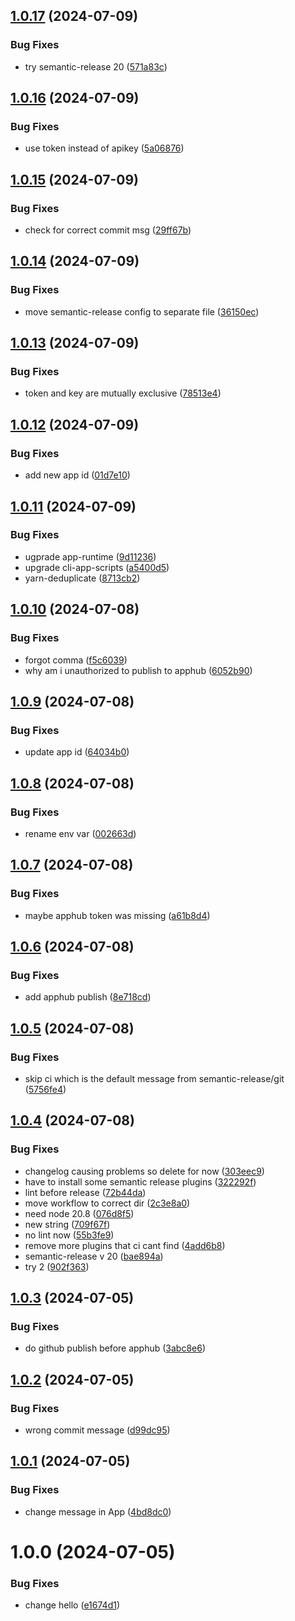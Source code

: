 ## [1.0.17](https://github.com/jenniferarnesen/dhis2-ci-demo/compare/v1.0.16...v1.0.17) (2024-07-09)


### Bug Fixes

* try semantic-release 20 ([571a83c](https://github.com/jenniferarnesen/dhis2-ci-demo/commit/571a83c3651dea3fdeb4ac6dc6b17437ea631895))

## [1.0.16](https://github.com/jenniferarnesen/dhis2-ci-demo/compare/v1.0.15...v1.0.16) (2024-07-09)


### Bug Fixes

* use token instead of apikey ([5a06876](https://github.com/jenniferarnesen/dhis2-ci-demo/commit/5a06876f4df8acbd902dbc7e8d50f1c085d69586))

## [1.0.15](https://github.com/jenniferarnesen/dhis2-ci-demo/compare/v1.0.14...v1.0.15) (2024-07-09)


### Bug Fixes

* check for correct commit msg ([29ff67b](https://github.com/jenniferarnesen/dhis2-ci-demo/commit/29ff67b9225352a56dcb7192d3f48a5219c79336))

## [1.0.14](https://github.com/jenniferarnesen/dhis2-ci-demo/compare/v1.0.13...v1.0.14) (2024-07-09)


### Bug Fixes

* move semantic-release config to separate file ([36150ec](https://github.com/jenniferarnesen/dhis2-ci-demo/commit/36150ec816894e4768351dfdf70e67a5ad434dfe))

## [1.0.13](https://github.com/jenniferarnesen/dhis2-ci-demo/compare/v1.0.12...v1.0.13) (2024-07-09)


### Bug Fixes

* token and key are mutually exclusive ([78513e4](https://github.com/jenniferarnesen/dhis2-ci-demo/commit/78513e44f2fc435fa7399e3325d82d86a172dc5e))

## [1.0.12](https://github.com/jenniferarnesen/dhis2-ci-demo/compare/v1.0.11...v1.0.12) (2024-07-09)


### Bug Fixes

* add new app id ([01d7e10](https://github.com/jenniferarnesen/dhis2-ci-demo/commit/01d7e10714dfc27fe39ebe6bdb10fad7a9aa616a))

## [1.0.11](https://github.com/jenniferarnesen/dhis2-ci-demo/compare/v1.0.10...v1.0.11) (2024-07-09)


### Bug Fixes

* ugprade app-runtime ([9d11236](https://github.com/jenniferarnesen/dhis2-ci-demo/commit/9d11236c482318597abd023875e5d9bc55bd266b))
* upgrade cli-app-scripts ([a5400d5](https://github.com/jenniferarnesen/dhis2-ci-demo/commit/a5400d583450f19f81d6b36c6e7b1dbdb8a7c5e0))
* yarn-deduplicate ([8713cb2](https://github.com/jenniferarnesen/dhis2-ci-demo/commit/8713cb267e243534aa6981567f56393af5140bc4))

## [1.0.10](https://github.com/jenniferarnesen/dhis2-ci-demo/compare/v1.0.9...v1.0.10) (2024-07-08)


### Bug Fixes

* forgot comma ([f5c6039](https://github.com/jenniferarnesen/dhis2-ci-demo/commit/f5c6039fbd3f655fcc16142c9842b51ec5b83731))
* why am i unauthorized to publish to apphub ([6052b90](https://github.com/jenniferarnesen/dhis2-ci-demo/commit/6052b90c06d706506aded20915d85e38b864190a))

## [1.0.9](https://github.com/jenniferarnesen/dhis2-ci-demo/compare/v1.0.8...v1.0.9) (2024-07-08)


### Bug Fixes

* update app id ([64034b0](https://github.com/jenniferarnesen/dhis2-ci-demo/commit/64034b0f381f0a609263deb0cb73a75948644782))

## [1.0.8](https://github.com/jenniferarnesen/dhis2-ci-demo/compare/v1.0.7...v1.0.8) (2024-07-08)


### Bug Fixes

* rename env var ([002663d](https://github.com/jenniferarnesen/dhis2-ci-demo/commit/002663db3aac9a0e884ab0d2f6d2b599ad13979e))

## [1.0.7](https://github.com/jenniferarnesen/dhis2-ci-demo/compare/v1.0.6...v1.0.7) (2024-07-08)


### Bug Fixes

* maybe apphub token was missing ([a61b8d4](https://github.com/jenniferarnesen/dhis2-ci-demo/commit/a61b8d4094af5fbc2e7a83bf63d4d1c158308ea5))

## [1.0.6](https://github.com/jenniferarnesen/dhis2-ci-demo/compare/v1.0.5...v1.0.6) (2024-07-08)


### Bug Fixes

* add apphub publish ([8e718cd](https://github.com/jenniferarnesen/dhis2-ci-demo/commit/8e718cdd89c41ae6af9d7aecd06a4d83e76447e4))

## [1.0.5](https://github.com/jenniferarnesen/dhis2-ci-demo/compare/v1.0.4...v1.0.5) (2024-07-08)


### Bug Fixes

* skip ci which is the default message from semantic-release/git ([5756fe4](https://github.com/jenniferarnesen/dhis2-ci-demo/commit/5756fe4cb6828e38404cadb52bac493e54cebf34))

## [1.0.4](https://github.com/jenniferarnesen/dhis2-ci-demo/compare/v1.0.3...v1.0.4) (2024-07-08)


### Bug Fixes

* changelog causing problems so delete for now ([303eec9](https://github.com/jenniferarnesen/dhis2-ci-demo/commit/303eec9eca2c26e6067eedc67fc4ab74be9fdcba))
* have to install some semantic release plugins ([322292f](https://github.com/jenniferarnesen/dhis2-ci-demo/commit/322292f20e9d9cd15f98b827eb36d8a9429dd4e3))
* lint before release ([72b44da](https://github.com/jenniferarnesen/dhis2-ci-demo/commit/72b44da7e5aa98aa4e06f8d617d19319bcc0414a))
* move workflow to correct dir ([2c3e8a0](https://github.com/jenniferarnesen/dhis2-ci-demo/commit/2c3e8a020ed8ac94bfbcf8f498a430c7c5c512c6))
* need node 20.8 ([076d8f5](https://github.com/jenniferarnesen/dhis2-ci-demo/commit/076d8f59eb9e0e38c66d9af37b6addafee64ca70))
* new string ([709f67f](https://github.com/jenniferarnesen/dhis2-ci-demo/commit/709f67f6ad7b2c49211afa9229205f648f0439e0))
* no lint now ([55b3fe9](https://github.com/jenniferarnesen/dhis2-ci-demo/commit/55b3fe9bf5935c7427d7824a54e127f8fc48c841))
* remove more plugins that ci cant find ([4add6b8](https://github.com/jenniferarnesen/dhis2-ci-demo/commit/4add6b8359d31d3a38cfe1b3af4da0ae26abde83))
* semantic-release v 20 ([bae894a](https://github.com/jenniferarnesen/dhis2-ci-demo/commit/bae894ae87474f13c277ba4233ae31215490d2be))
* try 2 ([902f363](https://github.com/jenniferarnesen/dhis2-ci-demo/commit/902f3633d421af196c237eb5062068466d46e61c))

## [1.0.3](https://github.com/jenniferarnesen/dhis2-ci-demo/compare/v1.0.2...v1.0.3) (2024-07-05)


### Bug Fixes

* do github publish before apphub ([3abc8e6](https://github.com/jenniferarnesen/dhis2-ci-demo/commit/3abc8e623e9643e889a7ebacc3ed5c4d0892980e))

## [1.0.2](https://github.com/jenniferarnesen/dhis2-ci-demo/compare/v1.0.1...v1.0.2) (2024-07-05)


### Bug Fixes

* wrong commit message ([d99dc95](https://github.com/jenniferarnesen/dhis2-ci-demo/commit/d99dc951e0bd7cd9341e6438eac79153a1029cfe))

## [1.0.1](https://github.com/jenniferarnesen/dhis2-ci-demo/compare/v1.0.0...v1.0.1) (2024-07-05)


### Bug Fixes

* change message in App ([4bd8dc0](https://github.com/jenniferarnesen/dhis2-ci-demo/commit/4bd8dc02091e9f8dd18a9c3ff6ce4529f0b9f089))

# 1.0.0 (2024-07-05)


### Bug Fixes

* change hello ([e1674d1](https://github.com/jenniferarnesen/dhis2-ci-demo/commit/e1674d1726326ed3e870933eee7cecd4f10ff31a))
